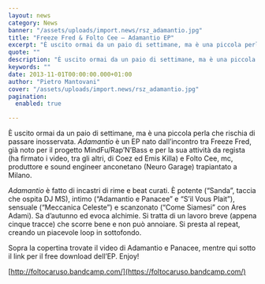 ```yaml
---
layout: news
category: News
banner: "/assets/uploads/import.news/rsz_adamantio.jpg"
title: "Freeze Fred & Folto Cee – Adamantio EP"
excerpt: "È uscito ormai da un paio di settimane, ma è una piccola perla che rischia di passare inosservata. Adamantio è un EP nato dall’incontro tra Freeze Fred, già noto per il progetto  MindFu/Rap’N’Bass e per la sua attività da regista (ha firmato i video, tra gli altri, di Coez ed Emis Killa) e Folto Cee, [&hellip"
quote: ""
description: "È uscito ormai da un paio di settimane, ma è una piccola perla che rischia di passare inosservata. Adamantio è un EP nato dall’incontro tra Freeze Fred, già noto per il progetto  MindFu/Rap’N’Bass e per la sua attività da regista (ha firmato i video, tra gli altri, di Coez ed Emis Killa) e Folto Cee, [&hellip"
keywords: ""
date: 2013-11-01T00:00:00.000+01:00
author: "Pietro Mantovani"
cover: "/assets/uploads/import.news/rsz_adamantio.jpg"
pagination:
  enabled: true

---
```


[](https://hotmc.com/freeze-fred-folto-cee-adamantio-ep/rsz%5Fadamantio/)

È uscito ormai da un paio di settimane, ma è una piccola perla che rischia di passare inosservata. _Adamantio_ è un EP nato dall’incontro tra Freeze Fred, già noto per il progetto MindFu/Rap’N’Bass e per la sua attività da regista (ha firmato i video, tra gli altri, di Coez ed Emis Killa) e Folto Cee, mc, produttore e sound engineer anconetano (Neuro Garage) trapiantato a Milano.

_Adamantio_ è fatto di incastri di rime e beat curati. È potente (“Sanda”, taccia che ospita DJ MS), intimo (“Adamantio e Panacee” e “S’il Vous Plait”), sensuale (“Meccanica Celeste”) e scanzonato (“Come Siamesi” con Ares Adami). Sa d’autunno ed evoca alchimie. Si tratta di un lavoro breve (appena cinque tracce) che scorre bene e non può annoiare. Si presta al repeat, creando un piacevole loop in sottofondo. 

Sopra la copertina trovate il video di Adamantio e Panacee, mentre qui sotto il link per il free download dell’EP. Enjoy!

[http://foltocaruso.bandcamp.com/](https://foltocaruso.bandcamp.com/)